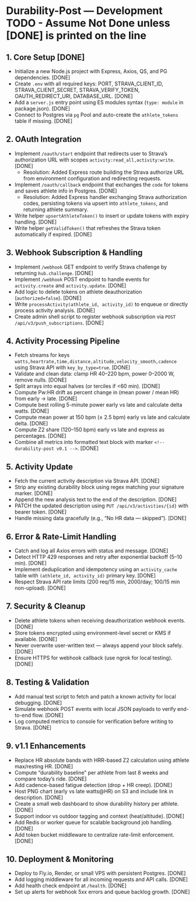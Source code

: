 
# Durability-Post — Development TODO - Assume Not Done unless [DONE] is printed on the line

## 1. Core Setup [DONE]
- Initialize a new Node.js project with Express, Axios, QS, and PG dependencies. [DONE]
- Create `.env` with all required keys: PORT, STRAVA_CLIENT_ID, STRAVA_CLIENT_SECRET, STRAVA_VERIFY_TOKEN, OAUTH_REDIRECT_URI, DATABASE_URL. [DONE]
- Add a `server.js` entry point using ES modules syntax (`type: module` in package.json). [DONE]
- Connect to Postgres via `pg` Pool and auto-create the `athlete_tokens` table if missing. [DONE]

## 2. OAuth Integration
- Implement `/oauth/start` endpoint that redirects user to Strava’s authorization URL with scopes `activity:read_all,activity:write`. [DONE]
  - Resolution: Added Express route building the Strava authorize URL from environment configuration and redirecting requests.
- Implement `/oauth/callback` endpoint that exchanges the `code` for tokens and saves athlete info in Postgres. [DONE]
  - Resolution: Added Express handler exchanging Strava authorization codes, persisting tokens via upsert into `athlete_tokens`, and returning athlete summary.
- Write helper `upsertAthleteToken()` to insert or update tokens with expiry handling. [DONE]
- Write helper `getValidToken()` that refreshes the Strava token automatically if expired. [DONE]

## 3. Webhook Subscription & Handling
- Implement `/webhook` GET endpoint to verify Strava challenge by returning `hub.challenge`. [DONE]
- Implement `/webhook` POST endpoint to handle events for `activity.create` and `activity.update`. [DONE]
- Add logic to delete tokens on athlete deauthorization (`authorized=false`). [DONE]
- Write `processActivity(athlete_id, activity_id)` to enqueue or directly process activity analysis. [DONE]
- Create admin shell script to register webhook subscription via `POST /api/v3/push_subscriptions`. [DONE]

## 4. Activity Processing Pipeline
- Fetch streams for keys `watts,heartrate,time,distance,altitude,velocity_smooth,cadence` using Strava API with `key_by_type=true`. [DONE]
- Validate and clean data: clamp HR 40–220 bpm, power 0–2000 W, remove nulls. [DONE]
- Split arrays into equal halves (or terciles if <60 min). [DONE]
- Compute Pw:HR drift as percent change in (mean power / mean HR) from early → late. [DONE]
- Compute best rolling 5-minute power early vs late and calculate delta watts. [DONE]
- Compute mean power at 150 bpm (± 2.5 bpm) early vs late and calculate delta. [DONE]
- Compute Z2 share (120–150 bpm) early vs late and express as percentages. [DONE]
- Combine all metrics into formatted text block with marker `<!-- durability-post v0.1 -->`. [DONE]

## 5. Activity Update
- Fetch the current activity description via Strava API. [DONE]
- Strip any existing durability block using regex matching your signature marker. [DONE]
- Append the new analysis text to the end of the description. [DONE]
- PATCH the updated description using `PUT /api/v3/activities/{id}` with bearer token. [DONE]
- Handle missing data gracefully (e.g., “No HR data — skipped”). [DONE]

## 6. Error & Rate-Limit Handling
- Catch and log all Axios errors with status and message. [DONE]
- Detect HTTP 429 responses and retry after exponential backoff (5–10 min). [DONE]
- Implement deduplication and idempotency using an `activity_cache` table with `(athlete_id, activity_id)` primary key. [DONE]
- Respect Strava API rate limits (200 req/15 min, 2000/day; 100/15 min non-upload). [DONE]

## 7. Security & Cleanup
- Delete athlete tokens when receiving deauthorization webhook events. [DONE]
- Store tokens encrypted using environment-level secret or KMS if available. [DONE]
- Never overwrite user-written text — always append your block safely. [DONE]
- Ensure HTTPS for webhook callback (use ngrok for local testing). [DONE]

## 8. Testing & Validation
- Add manual test script to fetch and patch a known activity for local debugging. [DONE]
- Simulate webhook POST events with local JSON payloads to verify end-to-end flow. [DONE]
- Log computed metrics to console for verification before writing to Strava. [DONE]

## 9. v1.1 Enhancements
- Replace HR absolute bands with HRR-based Z2 calculation using athlete max/resting HR. [DONE]
- Compute “durability baseline” per athlete from last 8 weeks and compare today’s ride. [DONE]
- Add cadence-based fatigue detection (drop + HR creep). [DONE]
- Host PNG chart (early vs late watts@HR) on S3 and include link in description. [DONE]
- Create a small web dashboard to show durability history per athlete. [DONE]
- Support indoor vs outdoor tagging and context (heat/altitude). [DONE]
- Add Redis or worker queue for scalable background job handling. [DONE]
- Add token bucket middleware to centralize rate-limit enforcement. [DONE]

## 10. Deployment & Monitoring
- Deploy to Fly.io, Render, or small VPS with persistent Postgres. [DONE]
- Add logging middleware for all incoming requests and API calls. [DONE]
- Add health check endpoint at `/health`. [DONE]
- Set up alerts for webhook 5xx errors and queue backlog growth. [DONE]
